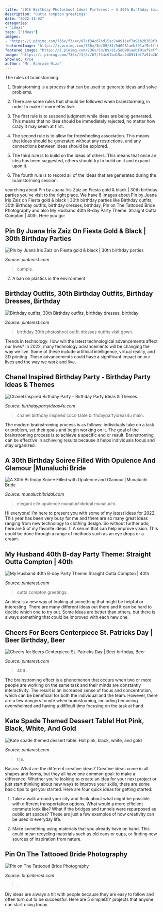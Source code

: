 ```yaml
---
title: "30th Birthday Photoshoot Ideas Pinterest ~ A 30th Birthday Soiree Filled With Opulence And Glamour |munaluchi Bride"
description: "Outta compton greetings"
date: "2022-11-03"
categories:
- "ideas"
tags: ["ideas"]
images:
- "https://i.pinimg.com/736x/f3/4c/67/f34c67bd15ac248911ef7a91b2b760f3.jpg"
featuredImage: "https://i.pinimg.com/736x/5d/09/81/5d0981aebf91af9efff623a35f839fd3.jpg"
featured_image: "https://i.pinimg.com/736x/5d/09/81/5d0981aebf91af9efff623a35f839fd3.jpg"
image: "https://i.pinimg.com/736x/f3/4c/67/f34c67bd15ac248911ef7a91b2b760f3.jpg"
ShowToc: true
author: "Mr. Ephraim Wiza"
---
```



The rules of brainstorming.
1. Brainstorming is a process that can be used to generate ideas and solve problems.
2. There are some rules that should be followed when brainstorming, in order to make it more effective.

3. The first rule is to suspend judgment while ideas are being generated. This means that no idea should be immediately rejected, no matter how crazy it may seem at first.

4. The second rule is to allow for freewheeling association. This means that ideas should be generated without any restrictions, and any connections between ideas should be explored.

5. The third rule is to build on the ideas of others. This means that once an idea has been suggested, others should try to build on it and expand upon it.

6. The fourth rule is to record all of the ideas that are generated during the brainstorming session.

	

		
searching about Pin by Juana Iris Zaiz on Fiesta gold &amp; black | 30th birthday parties you've visit to the right place. We have 8 Images about Pin by Juana Iris Zaiz on Fiesta gold &amp; black | 30th birthday parties like Birthday outfits, 30th Birthday outfits, birthday dresses, birthday, Pin on The Tattooed Bride Photography and also My Husband 40th B-day Party Theme: Straight Outta Compton | 40th. Here you go:
		
    
## Pin By Juana Iris Zaiz On Fiesta Gold &amp; Black | 30th Birthday Parties

<img loading=lazy src="https://i.pinimg.com/736x/af/be/f3/afbef39d69ef53a30a1694793f461d1b.jpg" onerror="this.onerror=null;this.src='https://tse1.mm.bing.net/th?id=OIP.ndSlUZtaJRJ1FfV7KXFomwHaKg&amp;pid=15.1';" alt="Pin by Juana Iris Zaiz on Fiesta gold &amp; black | 30th birthday parties">

_Source: pinterest.com_

>cumple. 

	

2. A ban on plastics in the environment 

    
## Birthday Outfits, 30th Birthday Outfits, Birthday Dresses, Birthday

<img loading=lazy src="https://i.pinimg.com/736x/d1/ad/67/d1ad6739fbcb45e94d74715115a8210f.jpg" onerror="this.onerror=null;this.src='https://tse4.mm.bing.net/th?id=OIP.kHb2DszSn6byaaJsfY-QKgHaLV&amp;pid=15.1';" alt="Birthday outfits, 30th Birthday outfits, birthday dresses, birthday">

_Source: pinterest.com_

>birthday 30th photoshoot outfit dresses outfits visit gown. 

	

Trends in technology: How will the latest technological advancements affect our lives?
In 2022, many technology advancements will be changing the way we live. Some of these include artificial intelligence, virtual reality, and 3D printing. These advancements could have a significant impact on our lives and the way we work and live.

    
## Chanel Inspired Birthday Party - Birthday Party Ideas &amp; Themes

<img loading=lazy src="http://i1.wp.com/www.birthdaypartyideas4u.com/wp-content/uploads/2015/12/COCO-Chanel-inspired-birthday-party-main-table.jpg" onerror="this.onerror=null;this.src='https://tse3.mm.bing.net/th?id=OIP.0JLhtFl6pXbGQN6hUUCkrQHaJ4&amp;pid=15.1';" alt="Chanel Inspired Birthday Party - Birthday Party Ideas &amp; Themes">

_Source: birthdaypartyideas4u.com_

>chanel birthday inspired coco table birthdaypartyideas4u main. 

	

The modern brainstroming process is as follows: individuals take on a task or problem, set their goals and begin working on it. The goal of the brainstroming process is to achieve a specific end or result. Brainstroming can be effective in achieving results because it helps individuals focus and stay organized.

    
## A 30th Birthday Soiree Filled With Opulence And Glamour |Munaluchi Bride

<img loading=lazy src="http://www.munaluchibridal.com/wp-content/uploads/2014/12/celebrations_30th_Birthday_Black_Gold_-Decor044.jpg" onerror="this.onerror=null;this.src='https://tse4.mm.bing.net/th?id=OIP.jfiVytIyuhV6qkSGl80QngHaLH&amp;pid=15.1';" alt="A 30th Birthday Soiree Filled with Opulence and Glamour |Munaluchi Bride">

_Source: munaluchibridal.com_

>elegant elle opulence munaluchibridal munaluchi. 

	

Hi everyone! I’m here to present you with some of my latest ideas for 2022. This year has been very busy for me and there are so many great ideas ranging from new technology to clothing design. So without further ado, here are 5 of my favorite ideas: 1. A serum that can help improve vision. This could be done through a range of methods such as an eye drops or a cream. 
    
## My Husband 40th B-day Party Theme: Straight Outta Compton | 40th

<img loading=lazy src="https://i.pinimg.com/736x/5d/09/81/5d0981aebf91af9efff623a35f839fd3.jpg" onerror="this.onerror=null;this.src='https://tse3.mm.bing.net/th?id=OIP.UU31F5zComVKZU3vu3HpvAHaK8&amp;pid=15.1';" alt="My Husband 40th B-day Party Theme: Straight Outta Compton | 40th">

_Source: pinterest.com_

>outta compton greetings. 

	

An idea is a new way of looking at something that might be helpful or interesting. There are many different ideas out there and it can be hard to decide which one to try out. Some ideas are better than others, but there is always something that could be improved with each new one.

    
## Cheers For Beers Centerpiece St. Patricks Day | Beer Birthday, Beer

<img loading=lazy src="https://i.pinimg.com/736x/f3/4c/67/f34c67bd15ac248911ef7a91b2b760f3.jpg" onerror="this.onerror=null;this.src='https://tse2.mm.bing.net/th?id=OIP.D75buEjYsxsY0UnwUUa59wHaJ3&amp;pid=15.1';" alt="Cheers for Beers Centerpiece St. Patricks Day | Beer birthday, Beer">

_Source: pinterest.com_

>40th. 

	

The brainstroming effect is a phenomenon that occurs when two or more people are working on the same task and their minds are constantly interactivity. The result is an increased sense of focus and concentration, which can be beneficial for both the individual and the team. However, there are a few dangers tonote when brainstroming, including becoming overwhelmed and having a difficult time focusing on the task at hand.

    
## Kate Spade Themed Dessert Table! Hot Pink, Black, White, And Gold

<img loading=lazy src="https://i.pinimg.com/736x/c9/c6/68/c9c668102e4279b7f0a515ade3469438.jpg" onerror="this.onerror=null;this.src='https://tse3.mm.bing.net/th?id=OIP._21NUkjGJflJXq7KmTc7iwHaJ3&amp;pid=15.1';" alt="Kate spade themed dessert table! Hot pink, black, white, and gold">

_Source: pinterest.com_

>tije. 

	

Basics: What are the different creative ideas?
Creative ideas come in all shapes and forms, but they all have one common goal: to make a difference. Whether you’re looking to create an idea for your next project or just start thinking about new ways to improve your skills, there are some basic tips to get you started. Here are four quick ideas for getting started:
1. Take a walk around your city and think about what might be possible with different transportation options. What would a more efficient commute look like? What if the bridges and tunnels were repurposed as public art spaces? These are just a few examples of how creativity can be used in everyday life.

2. Make something using materials that you already have on hand. This could mean recycling materials such as old cans or cups, or finding new sources of inspiration from nature.

    
## Pin On The Tattooed Bride Photography

<img loading=lazy src="https://i.pinimg.com/736x/bb/91/28/bb9128ad074ab8b0022f4a4ef3f9f21c.jpg" onerror="this.onerror=null;this.src='https://tse1.mm.bing.net/th?id=OIP.zU9V8hyWxlKSL7d-2HSuNQHaLG&amp;pid=15.1';" alt="Pin on The Tattooed Bride Photography">

_Source: br.pinterest.com_

>. 

	

Diy ideas are always a hit with people because they are easy to follow and often turn out to be successful. Here are 5 simpleDIY projects that anyone can start using today.

